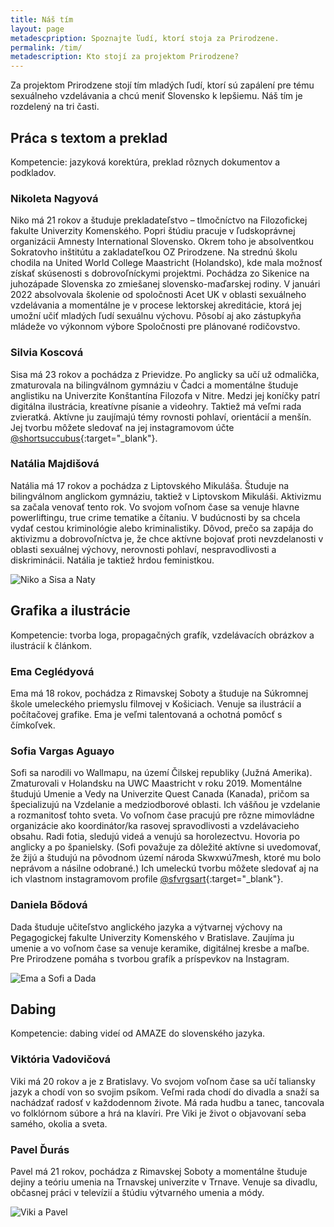 ```yaml
---
title: Náš tím
layout: page
metadescpription: Spoznajte ľudí, ktorí stoja za Prirodzene.
permalink: /tim/
metadescription: Kto stojí za projektom Prirodzene?
---
```

Za projektom Prirodzene stojí tím mladých ľudí, ktorí sú zapálení pre tému sexuálneho vzdelávania a chcú meniť Slovensko k lepšiemu. Náš tím je rozdelený na tri časti.  

## **Práca s textom a preklad**

Kompetencie: jazyková korektúra, preklad rôznych dokumentov a podkladov.  

### Nikoleta Nagyová

Niko má 21 rokov a študuje prekladateľstvo – tlmočníctvo na Filozofickej fakulte Univerzity Komenského. Popri štúdiu pracuje v ľudskoprávnej organizácii Amnesty International Slovensko. Okrem toho je absolventkou Sokratovho inštitútu a zakladateľkou OZ Prirodzene. Na strednú školu chodila na United World College Maastricht (Holandsko), kde mala možnosť získať skúsenosti s dobrovoľníckymi projektmi. Pochádza zo Sikenice na juhozápade Slovenska zo zmiešanej slovensko-maďarskej rodiny. V januári 2022 absolvovala školenie od spoločnosti Acet UK v oblasti sexuálneho vzdelávania a momentálne je v procese lektorskej akreditácie, ktorá jej umožní učiť mladých ľudí sexuálnu výchovu. Pôsobí aj ako zástupkyňa mládeže vo výkonnom výbore Spoločnosti pre plánované rodičovstvo. 

### Silvia Koscová

Sisa má 23 rokov a pochádza z Prievidze. Po anglicky sa učí už odmalička, zmaturovala na bilingválnom gymnáziu v Čadci a momentálne študuje anglistiku na Univerzite Konštantína Filozofa v Nitre. Medzi jej koníčky patrí digitálna ilustrácia, kreatívne písanie a videohry. Taktiež má veľmi rada zvieratká. Aktívne ju zaujímajú témy rovnosti pohlaví, orientácií a menšín. Jej tvorbu môžete sledovať na jej instagramovom účte [@shortsuccubus](https://www.instagram.com/shortsuccubus/){:target="_blank"}.

### Natália Majdišová

Natália má 17 rokov a pochádza z Liptovského Mikuláša. Študuje na bilingválnom anglickom gymnáziu, taktiež v Liptovskom Mikuláši. Aktivizmu sa začala venovať tento rok. Vo svojom voľnom čase sa venuje hlavne powerliftingu, true crime tematike a čítaniu. V budúcnosti by sa chcela vydať cestou kriminológie alebo kriminalistiky. Dôvod, prečo sa zapája do aktivizmu a dobrovoľníctva je, že chce aktívne bojovať proti nevzdelanosti v oblasti sexuálnej výchovy, nerovnosti pohlaví, nespravodlivosti a diskriminácii. Natália je taktiež hrdou feministkou. 

<div class="text-center">
<img src="/images/Niko_Sisa_Naty.jpg" alt='Niko a Sisa a Naty' class="team-img">
</div>

## Grafika a ilustrácie

Kompetencie: tvorba loga, propagačných grafík, vzdelávacích obrázkov a ilustrácií k článkom. 

### Ema Ceglédyová

Ema má 18 rokov, pochádza z Rimavskej Soboty a študuje na Súkromnej škole umeleckého priemyslu filmovej v Košiciach. Venuje sa ilustrácií a počítačovej grafike. Ema je veľmi talentovaná a ochotná pomôcť s čímkoľvek. 

### Sofia Vargas Aguayo

Sofi sa narodili vo Wallmapu, na území Čilskej republiky (Južná Amerika). Zmaturovali v Holandsku na UWC Maastricht v roku 2019. Momentálne študujú Umenie a Vedy na Univerzite Quest Canada (Kanada), pričom sa špecializujú na Vzdelanie a medziodborové oblasti. Ich vášňou je vzdelanie a rozmanitosť tohto sveta. Vo voľnom čase pracujú pre rôzne mimovládne organizácie ako koordinátor/ka rasovej spravodlivosti a vzdelávacieho obsahu. Radi fotia, sledujú videá a venujú sa horolezectvu. Hovoria po anglicky a po španielsky. (Sofi považuje za dôležité aktívne si uvedomovať, že žijú a študujú na pôvodnom území národa Skwxwú7mesh, ktoré mu bolo neprávom a násilne odobrané.) Ich umeleckú tvorbu môžete sledovať aj na ich vlastnom instagramovom profile [@sfvrgsart](https://www.instagram.com/sfvrgs/){:target="_blank"}.  

### Daniela Bődová

Dada študuje učiteľstvo anglického jazyka a výtvarnej výchovy na Pegagogickej fakulte Univerzity Komenského v Bratislave. Zaujíma ju umenie a vo voľnom čase sa venuje keramike, digitálnej kresbe a maľbe. Pre Prirodzene pomáha s tvorbou grafík a príspevkov na Instagram.

<div class="text-center">
<img src="/images/Ema_Sofi_Dada.jpg" alt='Ema a Sofi a Dada' class="team-img">
</div>

## **Dabing**

Kompetencie: dabing videí od AMAZE do slovenského jazyka.  

### Viktória Vadovičová

Viki má 20 rokov a je z Bratislavy. Vo svojom voľnom čase sa učí taliansky jazyk a chodí von so svojim psíkom. Veľmi rada chodí do divadla a snaží sa nachádzať radosť v každodennom živote. Má rada hudbu a tanec, tancovala vo folklórnom súbore a hrá na klavíri. Pre Viki je život o objavovaní seba samého, okolia a sveta. 

### Pavel Ďurás

Pavel má 21 rokov, pochádza z Rimavskej Soboty a momentálne študuje dejiny a teóriu umenia na Trnavskej univerzite v Trnave. Venuje sa divadlu, občasnej práci v televízií a štúdiu výtvarného umenia a módy.  

<div class="text-center">
<img src="/images/Viki-Pavel.jpg" alt='Viki a Pavel' class="team-img">
</div>